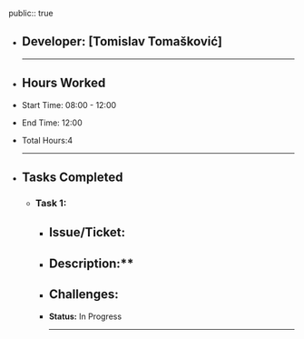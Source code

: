 public:: true

- ## Developer: [Tomislav Tomašković]
  
  ---
- ## Hours Worked
- Start Time: 08:00 - 12:00
- End Time: 12:00
- Total Hours:4
  
  ---
- ##  Tasks Completed
	- ###  Task 1:
		- **Issue/Ticket:**
			-
		- Description:**
			-
		- **Challenges:**
			-
		- **Status:**  In Progress
		  
		  ---